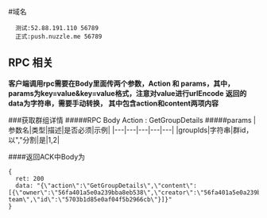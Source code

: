 
#域名
```
  测试:52.88.191.110 56789
  正式:push.nuzzle.me 56789
```

##  RPC 相关

**客户端调用rpc需要在Body里面传两个参数，Action 和 params，其中，params为key=value&key=value格式，注意对value进行urlEncode**
**返回的data为字符串，需要手动转换， 其中包含action和content两项内容**

###获取群组详情
#####RPC Body Action : GetGroupDetails 
#####params
|参数名|类型|描述|是否必须|示例|
|---|---|---|---|---|
|groupIds|字符串|群id，以","分割|是|1,2|

####返回ACK中Body为
```
{
  ret: 200
  data: "{\"action\":\"GetGroupDetails\",\"content\":[{\"owner\":\"56fa401a5e0a239bba8eb538\",\"creator\":\"56fa401a5e0a239bba8eb538\",\"createTime\":1459859928161,\"name\":\"alpha-team\",\"id\":\"5703b1d85e0af04f5b2966cb\"}]}"
}
```
